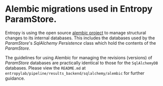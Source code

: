# Alembic migrations used in Entropy ParamStore.

Entropy is using the open source [alembic project](https://alembic.sqlalchemy.org)
to manage structural changes to its internal databases. This includes the databases 
used by the *ParamStore*'s *SqlAlchemy Persistence* class which hold the contents of
the *ParamStore*.

The guidelines for using Alembic for managing the revisions (versions) of *ParamStore* 
databases are practically identical to those for the `SqlAlchemyDB` databases. Please
view the `README.md` at `entropylab/pipeline/results_backend/sqlalchemy/alembic` for 
further guidance.
